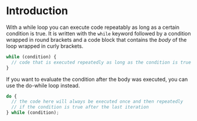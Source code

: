 # Introduction

With a while loop you can execute code repeatably as long as a certain condition is true.
It is written with the `while` keyword followed by a condition wrapped in round brackets and a code block that contains the _body_ of the loop wrapped in curly brackets.

```javascript
while (condition) {
  // code that is executed repeatedly as long as the condition is true
}
```

If you want to evaluate the condition after the body was executed, you can use the do-while loop instead.

```javascript
do {
  // the code here will always be executed once and then repeatedly
  // if the condition is true after the last iteration
} while (condition);
```
